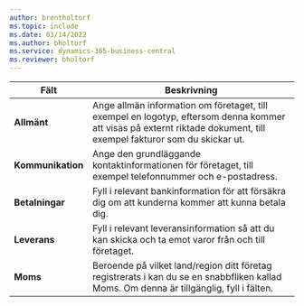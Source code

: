 ```yaml
---
author: brentholtorf
ms.topic: include
ms.date: 03/14/2022
ms.author: bholtorf
ms.service: dynamics-365-business-central
ms.reviewer: bholtorf
---
```

|Fält|Beskrivning|  
|-------------|---------------------------------------|  
|**Allmänt**|Ange allmän information om företaget, till exempel en logotyp, eftersom denna kommer att visas på externt riktade dokument, till exempel fakturor som du skickar ut. |  
|**Kommunikation**|Ange den grundläggande kontaktinformationen för företaget, till exempel telefonnummer och e-postadress.|  
|**Betalningar**| Fyll i relevant bankinformation för att försäkra dig om att kunderna kommer att kunna betala dig.|  
|**Leverans**|Fyll i relevant leveransinformation så att du kan skicka och ta emot varor från och till företaget.|  
|**Moms**|Beroende på vilket land/region ditt företag registrerats i kan du se en snabbfliken kallad Moms. Om denna är tillgänglig, fyll i fälten.|  

